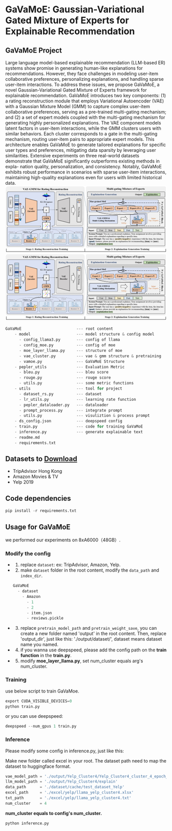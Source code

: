 # GaVaMoE: Gaussian-Variational Gated Mixture of Experts for Explainable Recommendation
## GaVaMoE Project 
Large language model-based explainable recommendation (LLM-based ER) systems show promise in generating human-like explanations for recommendations. However, they face challenges in modeling user-item collaborative preferences, personalizing explanations, and handling sparse user-item interactions. To address these issues, we propose GaVaMoE, a novel Gaussian-Variational Gated Mixture of Experts framework for explainable recommendation. GaVaMoE introduces two key components: (1) a rating reconstruction module that employs Variational Autoencoder (VAE) with a Gaussian Mixture Model (GMM) to capture complex user-item collaborative preferences, serving as a pre-trained multi-gating mechanism; and (2) a set of expert models coupled with the multi-gating mechanism for generating highly personalized explanations. The VAE component models latent factors in user-item interactions, while the GMM clusters users with similar behaviors. Each cluster corresponds to a gate in the multi-gating mechanism, routing user-item pairs to appropriate expert models. This architecture enables GaVaMoE to generate tailored explanations for specific user types and preferences, mitigating data sparsity by leveraging user similarities. Extensive experiments on three real-world datasets demonstrate that GaVaMoE significantly outperforms existing methods in expla-
nation quality, personalization, and consistency. Notably, GaVaMoE exhibits robust performance in scenarios with sparse user-item interactions, maintaining high-quality explanations even for users with limited historical data.
![model](/imgs/model.jpg)
<img src="/imgs/model.jpg" alt="model" title="model">
```python
GaVaMoE                        --- root content    
    - model                    --- model structure & config model
      - config_llama3.py       --- config of llama      
      - config_moe.py          --- config of moe 
      - moe_layer_llama.py     --- structure of moe
      - vae_cluster.py         --- vae & gmm structure & pretraining
      - vamoe.py               --- GaVaMoE Structure
    - pepler_utils             --- Evaluation Metric
      - bleu.py                --- bleu score
      - rouge.py               --- rouge score
      - utils.py               --- some metric functions
    - utils                    --- tool for project
      - dataset_rs.py          --- dataset
      - lr_utils.py            --- learning rate function
      - pepler_dataloader.py   --- dataloader
      - prompt_process.py      --- integrate prompt 
      - utils.py               --- visuliztion & process prompt
    - ds_config.json           --- deepspeed config 
    - train.py                 --- code for training GaVaMoE
    - inference.py             --- generate explainable text
    - readme.md
    - requirements.txt 
```

## Datasets to [Download](https://github.com/lileipisces/PEPLER?tab=readme-ov-file#datasets-to-download)

- TripAdvisor Hong Kong
- Amazon Movies & TV
- Yelp 2019

## Code dependencies

```python
pip install -r requirements.txt 
```

## Usage for GaVaMoE 
we performed our experiments on 8xA6000（48GB）.
### Modify the config

- 1. replace `dataset`: ex: TripAdvisor, Amazon, Yelp.

- 2. make `dataset` folder in the root content, modify the `data_path` and `index_dir`.

  ```python
  GaVaMoE
    - dataset
      - Amazon
        - 1
        - 2
        - item.json
        - reviews.pickle
  ```

- 3. replace `pretrain_model_path`  and `pretrain_weight_save`, you can create a new folder named 'output' in the root content. Then, replace 'output_dir', just like this: './output/dataset/', dataset means dataset name you named.
- 4. if you wanna use deepspeed, please add the config path on the **train function** in the **train.py**.
- 5. modify **moe_layer_llama.py**, set num_cluster equals arg's num_cluster.

### Training 

use below script to train GaVaMoe.

```python
export CUDA_VISIBLE_DEVICES=0
python train.py
```

or you can use deepspeed:

```python
deepspeed --num_gpus 1 train.py 
```

### Inference

Please modify some config in inference.py, just like this:

Make new folder called excel in your root. The dataset path need to map the dataset to huggingface format.

```python
vae_model_path = './output/Yelp_Cluster4/Yelp_Cluster4_cluster_4_epoch_20.pth'
llm_model_path = './output/Yelp_Cluster4/explain'
data_path      = './dataset/cache/test_dataset_Yelp'
excel_path     = './excel/yelp/llama_yelp_cluster4.xlsx'
txt_path       = './excel/yelp/llama_yelp_cluster4.txt'
num_cluster    = 4 
```

**num_cluster equals to config's num_cluster.**

```python
python inference.py
```
